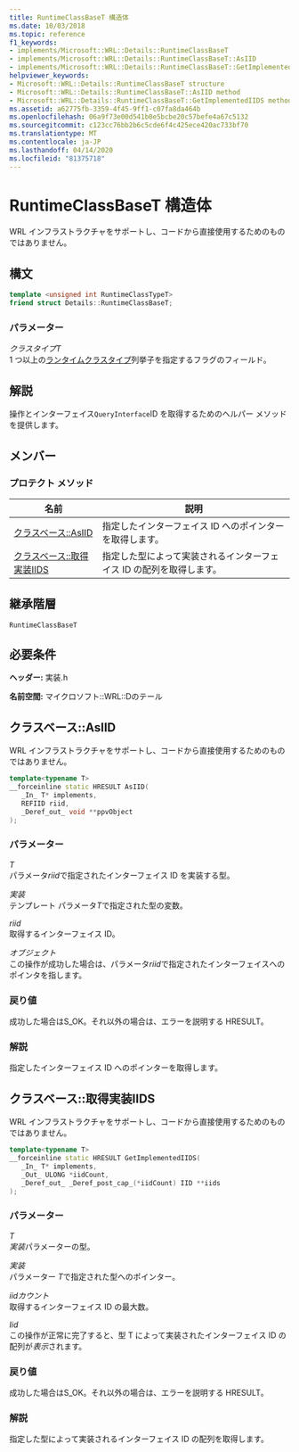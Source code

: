 ```yaml
---
title: RuntimeClassBaseT 構造体
ms.date: 10/03/2018
ms.topic: reference
f1_keywords:
- implements/Microsoft::WRL::Details::RuntimeClassBaseT
- implements/Microsoft::WRL::Details::RuntimeClassBaseT::AsIID
- implements/Microsoft::WRL::Details::RuntimeClassBaseT::GetImplementedIIDS
helpviewer_keywords:
- Microsoft::WRL::Details::RuntimeClassBaseT structure
- Microsoft::WRL::Details::RuntimeClassBaseT::AsIID method
- Microsoft::WRL::Details::RuntimeClassBaseT::GetImplementedIIDS method
ms.assetid: a62775fb-3359-4f45-9ff1-c07fa8da464b
ms.openlocfilehash: 06a9f73e00d541b0e5bcbe20c57befe4a67c5132
ms.sourcegitcommit: c123cc76bb2b6c5cde6f4c425ece420ac733bf70
ms.translationtype: MT
ms.contentlocale: ja-JP
ms.lasthandoff: 04/14/2020
ms.locfileid: "81375718"
---
```

# <a name="runtimeclassbaset-structure"></a>RuntimeClassBaseT 構造体

WRL インフラストラクチャをサポートし、コードから直接使用するためのものではありません。

## <a name="syntax"></a>構文

```cpp
template <unsigned int RuntimeClassTypeT>
friend struct Details::RuntimeClassBaseT;
```

### <a name="parameters"></a>パラメーター

*クラスタイプT*<br/>
1 つ以上の[ランタイムクラスタイプ](runtimeclasstype-enumeration.md)列挙子を指定するフラグのフィールド。

## <a name="remarks"></a>解説

操作とインターフェイス`QueryInterface`ID を取得するためのヘルパー メソッドを提供します。

## <a name="members"></a>メンバー

### <a name="protected-methods"></a>プロテクト メソッド

名前                                                         | 説明
------------------------------------------------------------ | -----------------------------------------------------------------------------
[クラスベース::AsIID](#asiid)                           | 指定したインターフェイス ID へのポインターを取得します。
[クラスベース::取得実装IIDS](#getimplementediids) | 指定した型によって実装されるインターフェイス ID の配列を取得します。

## <a name="inheritance-hierarchy"></a>継承階層

`RuntimeClassBaseT`

## <a name="requirements"></a>必要条件

**ヘッダー:** 実装.h

**名前空間:** マイクロソフト::WRL::Dのテール

## <a name="runtimeclassbasetasiid"></a><a name="asiid"></a>クラスベース::AsIID

WRL インフラストラクチャをサポートし、コードから直接使用するためのものではありません。

```cpp
template<typename T>
__forceinline static HRESULT AsIID(
   _In_ T* implements,
   REFIID riid,
   _Deref_out_ void **ppvObject
);
```

### <a name="parameters"></a>パラメーター

*T*<br/>
パラメータ*riid*で指定されたインターフェイス ID を実装する型。

*実装*<br/>
テンプレート パラメータ*T*で指定された型の変数。

*riid*<br/>
取得するインターフェイス ID。

*オブジェクト*<br/>
この操作が成功した場合は、パラメータ*riid*で指定されたインターフェイスへのポインタを指します。

### <a name="return-value"></a>戻り値

成功した場合はS_OK。それ以外の場合は、エラーを説明する HRESULT。

### <a name="remarks"></a>解説

指定したインターフェイス ID へのポインターを取得します。

## <a name="runtimeclassbasetgetimplementediids"></a><a name="getimplementediids"></a>クラスベース::取得実装IIDS

WRL インフラストラクチャをサポートし、コードから直接使用するためのものではありません。

```cpp
template<typename T>
__forceinline static HRESULT GetImplementedIIDS(
   _In_ T* implements,
   _Out_ ULONG *iidCount,
   _Deref_out_ _Deref_post_cap_(*iidCount) IID **iids
);
```

### <a name="parameters"></a>パラメーター

*T*<br/>
*実装*パラメーターの型。

*実装*<br/>
パラメーター *T*で指定された型へのポインター。

*iidカウント*<br/>
取得するインターフェイス ID の最大数。

*Iid*<br/>
この操作が正常に完了すると、型 T によって実装されたインターフェイス ID の配列が*表示*されます。

### <a name="return-value"></a>戻り値

成功した場合はS_OK。それ以外の場合は、エラーを説明する HRESULT。

### <a name="remarks"></a>解説

指定した型によって実装されるインターフェイス ID の配列を取得します。
